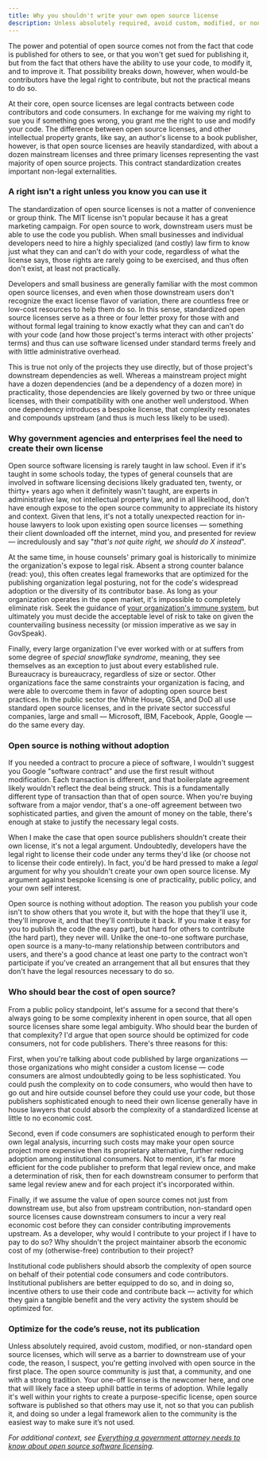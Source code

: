 ```yaml
---
title: Why you shouldn't write your own open source license
description: Unless absolutely required, avoid custom, modified, or non-standard open source licenses, which will serve as a barrier to downstream use of your code.
---
```


The power and potential of open source comes not from the fact that code is published for others to see, or that you won't get sued for publishing it, but from the fact that others have the ability to use your code, to modify it, and to improve it. That possibility breaks down, however, when would-be contributors have the legal right to contribute, but not the practical means to do so.

At their core, open source licenses are legal contracts between code contributors and code consumers. In exchange for me waiving my right to sue you if something goes wrong, you grant me the right to use and modify your code. The difference between open source licenses, and other intellectual property grants, like say, an author's license to a book publisher, however, is that open source licenses are heavily standardized, with about a dozen mainstream licenses and three primary licenses representing the vast majority of open source projects. This contract standardization creates important non-legal externalities.

### A right isn't a right unless you know you can use it

The standardization of open source licenses is not a matter of convenience or group think. The MIT license isn't popular because it has a great marketing campaign. For open source to work, downstream users must be able to use the code you publish. When small businesses and individual developers need to hire a highly specialized (and costly) law firm to know just what they can and can't do with your code, regardless of what the license says, those rights are rarely going to be exercised, and thus often don't exist, at least not practically.

Developers and small business are generally familiar with the most common open source licenses, and even when those downstream users don't recognize the exact license flavor of variation, there are countless free or low-cost resources to help them do so. In this sense, standardized open source licenses serve as a three or four letter proxy for those with and without formal legal training to know exactly what they can and can’t do with your code (and how those project's terms interact with other projects' terms) and thus can use software licensed under standard terms freely and with little administrative overhead.

This is true not only of the projects they use directly, but of those project's downstream dependencies as well. Whereas a mainstream project might have a dozen dependencies (and be a dependency of a dozen more) in practicality, those dependencies are likely governed by two or three unique licenses, with their compatibility with one another well understood. When one dependency introduces a bespoke license, that complexity resonates and compounds upstream (and thus is much less likely to be used).

### Why government agencies and enterprises feel the need to create their own license

Open source software licensing is rarely taught in law school. Even if it's taught in some schools today, the types of general counsels that are involved in software licensing decisions likely graduated ten, twenty, or thirty+ years ago when it definitely wasn't taught, are experts in administrative law, not intellectual property law, and in all likelihood, don't have enough expose to the open source community to appreciate its history and context. Given that lens, it's not a totally unexpected reaction for in-house lawyers to look upon existing open source licenses — something their client downloaded off the internet, mind you, and presented for review — incredulously and say "*that's not quite right, we should do X instead*".

At the same time, in house counsels' primary goal is historically to minimize the organization's expose to legal risk. Absent a strong counter balance (read: you), this often creates legal frameworks that are optimized for the publishing organization legal posturing, not for the code's widespread adoption or the diversity of its contributor base. As long as your organization operates in the open market, it's impossible to completely eliminate risk. Seek the guidance of [your organization's immune system](http://ben.balter.com/2014/03/21/want-to-innovate-in-government-focus-on-culture/#bureaucracy-is-an-organism), but ultimately you must decide the acceptable level of risk to take on given the countervailing business necessity (or mission imperative as we say in GovSpeak).

Finally, every large organization I've ever worked with or at suffers from some degree of *special snowflake syndrome*, meaning, they see themselves as an exception to just about every established rule. Bureaucracy is bureaucracy, regardless of size or sector. Other organizations face the same constraints your organization is facing, and were able to overcome them in favor of adopting open source best practices. In the public sector the White House, GSA, and DoD all use standard open source licenses, and in the private sector successful companies, large and small — Microsoft, IBM, Facebook, Apple, Google — do the same every day.

### Open source is nothing without adoption

If you needed a contract to procure a piece of software, I wouldn't suggest you Google "software contract" and use the first result without modification. Each transaction is different, and that boilerplate agreement likely wouldn't reflect the deal being struck. This is a fundamentally different type of transaction than that of open source. When you're buying software from a major vendor, that's a one-off agreement between two sophisticated parties, and given the amount of money on the table, there's enough at stake to justify the necessary legal costs.

When I make the case that open source publishers shouldn't create their own license, it's not a legal argument. Undoubtedly, developers have the legal right to license their code under any terms they'd like (or choose not to license their code entirely). In fact, you'd be hard pressed to make a *legal* argument for why you shouldn't create your own open source license. My argument against bespoke licensing is one of practicality, public policy, and your own self interest.

Open source is nothing without adoption. The reason you publish your code isn't to show others that you wrote it, but with the hope that they'll use it, they'll improve it, and that they'll contribute it back. If you make it easy for you to publish the code (the easy part), but hard for others to contribute (the hard part), they never will. Unlike the one-to-one software purchase, open source is a many-to-many relationship between contributors and users, and there's a good chance at least one party to the contract won't participate if you've created an arrangement that all but ensures that they don't have the legal resources necessary to do so.

### Who should bear the cost of open source?

From a public policy standpoint, let's assume for a second that there's always going to be some complexity inherent in open source, that all open source licenses share some legal ambiguity. Who should bear the burden of that complexity? I'd argue that open source should be optimized for code consumers, not for code publishers. There's three reasons for this:

First, when you're talking about code published by large organizations — those organizations who might consider a custom license — code consumers are almost undoubtedly going to be less sophisticated. You could push the complexity on to code consumers, who would then have to go out and hire outside counsel before they could use your code, but those publishers sophisticated enough to need their own license generally have in house lawyers that could absorb the complexity of a standardized license at little to no economic cost.

Second, even if code consumers are sophisticated enough to perform their own legal analysis, incurring such costs may make your open source project more expensive then its proprietary alternative, further reducing adoption among institutional consumers. Not to mention, it's far more efficient for the code publisher to preform that legal review once, and make a determination of risk, then for each downstream consumer to perform that same legal review anew and for each project it's incorporated within.

Finally, if we assume the value of open source comes not just from downstream use, but also from upstream contribution, non-standard open source licenses cause downstream consumers to incur a very real economic cost before they can consider contributing improvements upstream. As a developer, why would I contribute to your project if I have to pay to do so? Why shouldn't the project maintainer absorb the economic cost of my (otherwise-free) contribution to their project?

Institutional code publishers should absorb the complexity of open source on behalf of their potential code consumers and code contributors. Institutional publishers are better equipped to do so, and in doing so, incentive others to use their code and contribute back — activity for which they gain a tangible benefit and the very activity the system should be optimized for.

### Optimize for the code’s reuse, not its publication

Unless absolutely required, avoid custom, modified, or non-standard open source licenses, which will serve as a barrier to downstream use of your code, the reason, I suspect, you're getting involved with open source in the first place. The open source community is just that, a community, and one with a strong tradition. Your one-off license is the newcomer here, and one that will likely face a steep uphill battle in terms of adoption. While legally it's well within your rights to create a purpose-specific license, open source software is published so that others may use it, not so that you can publish it, and doing so under a legal framework alien to the community is the easiest way to make sure it’s not used.

*For additional context, see [Everything a government attorney needs to know about open source software licensing](http://ben.balter.com/2014/10/08/open-source-licensing-for-government-attorneys/).*
